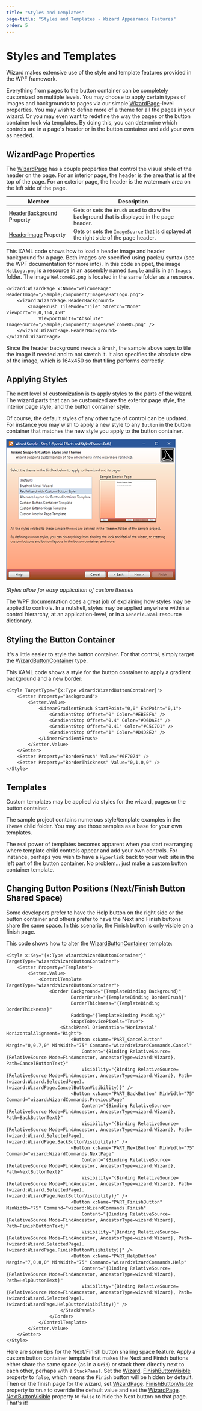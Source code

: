 ```yaml
---
title: "Styles and Templates"
page-title: "Styles and Templates - Wizard Appearance Features"
order: 5
---
```

# Styles and Templates

Wizard makes extensive use of the style and template features provided in the WPF framework.

Everything from pages to the button container can be completely customized on multiple levels.  You may choose to apply certain types of images and backgrounds to pages via our simple [WizardPage](xref:@ActiproUIRoot.Controls.Wizard.WizardPage)-level properties.  You may wish to define more of a theme for all the pages in your wizard.  Or you may even want to redefine the way the pages or the button container look via templates.  By doing this, you can determine which controls are in a page's header or in the button container and add your own as needed.

## WizardPage Properties

The [WizardPage](xref:@ActiproUIRoot.Controls.Wizard.WizardPage) has a couple properties that control the visual style of the header on the page.  For an interior page, the header is the area that is at the top of the page.  For an exterior page, the header is the watermark area on the left side of the page.

| Member | Description |
|-----|-----|
| [HeaderBackground](xref:@ActiproUIRoot.Controls.Wizard.WizardPage.HeaderBackground) Property | Gets or sets the `Brush` used to draw the background that is displayed in the page header. |
| [HeaderImage](xref:@ActiproUIRoot.Controls.Wizard.WizardPage.HeaderImage) Property | Gets or sets the `ImageSource` that is displayed at the right side of the page header. |

This XAML code shows how to load a header image and header background for a page.  Both images are specified using pack:// syntax (see the WPF documentation for more info).  In this code snippet, the image `HatLogo.png` is a resource in an assembly named `Sample` and is in an `Images` folder.  The image `WelcomeBG.png` is located in the same folder as a resource.

```xaml
<wizard:WizardPage x:Name="welcomePage" HeaderImage="/Sample;component/Images/HatLogo.png">
	<wizard:WizardPage.HeaderBackground>
		<ImageBrush TileMode="Tile" Stretch="None" Viewport="0,0,164,450"
			ViewportUnits="Absolute" ImageSource="/Sample;component/Images/WelcomeBG.png" />
	</wizard:WizardPage.HeaderBackground>
</wizard:WizardPage>
```

Since the header background needs a `Brush`, the sample above says to tile the image if needed and to not stretch it.  It also specifies the absolute size of the image, which is 164x450 so that tiling performs correctly.

## Applying Styles

The next level of customization is to apply styles to the parts of the wizard.  The wizard parts that can be customized are the exterior page style, the interior page style, and the button container style.

Of course, the default styles of any other type of control can be updated.  For instance you may wish to apply a new style to any `Button` in the button container that matches the new style you apply to the button container.

![Screenshot](../images/custom-theme.png)

*Styles allow for easy application of custom themes*

The WPF documentation does a great job of explaining how styles may be applied to controls.  In a nutshell, styles may be applied anywhere within a control hierarchy, at an application-level, or in a `Generic.xaml` resource dictionary.

## Styling the Button Container

It's a little easier to style the button container.  For that control, simply target the [WizardButtonContainer](xref:@ActiproUIRoot.Controls.Wizard.WizardButtonContainer) type.

This XAML code shows a style for the button container to apply a gradient background and a new border:

```xaml
<Style TargetType="{x:Type wizard:WizardButtonContainer}">
	<Setter Property="Background">
		<Setter.Value>
			<LinearGradientBrush StartPoint="0,0" EndPoint="0,1">
				<GradientStop Offset="0" Color="#EBEEFA" />
				<GradientStop Offset="0.4" Color="#D6DAE4" />
				<GradientStop Offset="0.41" Color="#C5C7D1" />
				<GradientStop Offset="1" Color="#D4D8E2" />
			</LinearGradientBrush>
		</Setter.Value>
	</Setter>
	<Setter Property="BorderBrush" Value="#6F7074" />
	<Setter Property="BorderThickness" Value="0,1,0,0" />
</Style>

```

## Templates

Custom templates may be applied via styles for the wizard, pages or the button container.

The sample project contains numerous style/template examples in the `Themes` child folder.  You may use those samples as a base for your own templates.

The real power of templates becomes apparent when you start rearranging where template child controls appear and add your own controls.  For instance, perhaps you wish to have a `Hyperlink` back to your web site in the left part of the button container.  No problem... just make a custom button container template.

## Changing Button Positions (Next/Finish Button Shared Space)

Some developers prefer to have the Help button on the right side or the button container and others prefer to have the Next and Finish buttons share the same space.  In this scenario, the Finish button is only visible on a finish page.

This code shows how to alter the [WizardButtonContainer](xref:@ActiproUIRoot.Controls.Wizard.WizardButtonContainer) template:

```xaml
<Style x:Key="{x:Type wizard:WizardButtonContainer}" TargetType="wizard:WizardButtonContainer">
	<Setter Property="Template">
		<Setter.Value>
			<ControlTemplate TargetType="wizard:WizardButtonContainer">
				<Border Background="{TemplateBinding Background}"
						BorderBrush="{TemplateBinding BorderBrush}"
						BorderThickness="{TemplateBinding BorderThickness}"
						Padding="{TemplateBinding Padding}"
						SnapsToDevicePixels="True">
					<StackPanel Orientation="Horizontal" HorizontalAlignment="Right">
						<Button x:Name="PART_CancelButton" Margin="0,0,7,0" MinWidth="75" Command="wizard:WizardCommands.Cancel" 
							Content="{Binding RelativeSource={RelativeSource Mode=FindAncestor, AncestorType=wizard:Wizard}, Path=CancelButtonText}" 
							Visibility="{Binding RelativeSource={RelativeSource Mode=FindAncestor, AncestorType=wizard:Wizard}, Path=(wizard:Wizard.SelectedPage).(wizard:WizardPage.CancelButtonVisibility)}" />
						<Button x:Name="PART_BackButton" MinWidth="75" Command="wizard:WizardCommands.PreviousPage" 
							Content="{Binding RelativeSource={RelativeSource Mode=FindAncestor, AncestorType=wizard:Wizard}, Path=BackButtonText}" 
							Visibility="{Binding RelativeSource={RelativeSource Mode=FindAncestor, AncestorType=wizard:Wizard}, Path=(wizard:Wizard.SelectedPage).(wizard:WizardPage.BackButtonVisibility)}" />
						<Button x:Name="PART_NextButton" MinWidth="75" Command="wizard:WizardCommands.NextPage"
							Content="{Binding RelativeSource={RelativeSource Mode=FindAncestor, AncestorType=wizard:Wizard}, Path=NextButtonText}" 
							Visibility="{Binding RelativeSource={RelativeSource Mode=FindAncestor, AncestorType=wizard:Wizard}, Path=(wizard:Wizard.SelectedPage).(wizard:WizardPage.NextButtonVisibility)}" />
						<Button x:Name="PART_FinishButton" MinWidth="75" Command="wizard:WizardCommands.Finish" 
							Content="{Binding RelativeSource={RelativeSource Mode=FindAncestor, AncestorType=wizard:Wizard}, Path=FinishButtonText}" 
							Visibility="{Binding RelativeSource={RelativeSource Mode=FindAncestor, AncestorType=wizard:Wizard}, Path=(wizard:Wizard.SelectedPage).(wizard:WizardPage.FinishButtonVisibility)}" />
						<Button x:Name="PART_HelpButton" Margin="7,0,0,0" MinWidth="75" Command="wizard:WizardCommands.Help"
							Content="{Binding RelativeSource={RelativeSource Mode=FindAncestor, AncestorType=wizard:Wizard}, Path=HelpButtonText}" 
							Visibility="{Binding RelativeSource={RelativeSource Mode=FindAncestor, AncestorType=wizard:Wizard}, Path=(wizard:Wizard.SelectedPage).(wizard:WizardPage.HelpButtonVisibility)}" />
					</StackPanel>
				</Border>
			</ControlTemplate>
		</Setter.Value>
	</Setter>
</Style>

```

Here are some tips for the Next/Finish button sharing space feature.  Apply a custom button container template that makes the Next and Finish buttons either share the same space (as in a `Grid`) or stack them directly next to each other, perhaps with a `StackPanel`.  Set the [Wizard](xref:@ActiproUIRoot.Controls.Wizard.Wizard). [FinishButtonVisible](xref:@ActiproUIRoot.Controls.Wizard.Wizard.FinishButtonVisible) property to `false`, which means the `Finish` button will be hidden by default.  Then on the finish page for the wizard, set [WizardPage](xref:@ActiproUIRoot.Controls.Wizard.WizardPage). [FinishButtonVisible](xref:@ActiproUIRoot.Controls.Wizard.WizardPage.FinishButtonVisible) property to `true` to override the default value and set the [WizardPage](xref:@ActiproUIRoot.Controls.Wizard.WizardPage). [NextButtonVisible](xref:@ActiproUIRoot.Controls.Wizard.WizardPage.NextButtonVisible) property to `false` to hide the Next button on that page.  That's it!
